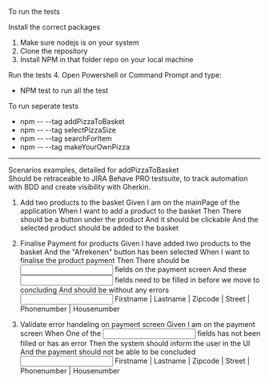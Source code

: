 To run the tests

Install the correct packages
1. Make sure nodejs is on your system
2. Clone the repository 
3. Install NPM in that folder repo on your local machine

Run the tests
4. Open Powershell or Command Prompt and type: 
- NPM test to run all the test

To run seperate tests
- npm -- --tag addPizzaToBasket 
- npm -- --tag selectPizzaSize
- npm -- --tag searchForItem
- npm -- --tag makeYourOwnPizza

-------------------------------------------------
Scenarios examples, detailed for addPizzaToBasket  
Should be retraceable to JIRA Behave PRO testsuite, to track automation with BDD and create visibility with Gherkin. 
 
001. Add two products to the basket
Given I am on the mainPage of the application
When I want to add a product to the basket
Then There should be a button under the product 
And it should be clickable 
And the selected product should be added to the basket 

002. Finalise Payment for products
Given I have added two products to the basket
And the "Afrekenen" button has been selected
When I want to finalise the product payment 
Then There should be <input> fields on the payment screen
And these <input> fields need to be filled in before we move to concluding
And should be without any errors 
<input> Firstname | Lastname | Zipcode | Street |  Phonenumber | Housenumber

003. Validate error handeling on payment screen 
Given I am on the payment screen 
When One of the <input> fields has not been filled or has an error
Then the system should inform the user in the UI
And the payment should not be able to be concluded 
<input> Firstname | Lastname | Zipcode | Street |  Phonenumber | Housenumber


